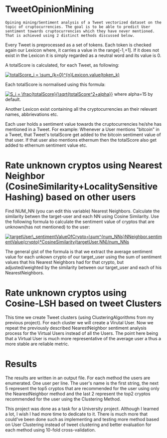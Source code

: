 # TweetOpinionMining

```
Opining mining/Sentiment analysis of a Tweet vectorized dataset on the topic of cruptocurrencies. The goal is to be able to predict User sentiment towards cruptocurrencies which they have never mentioned. That is achieved using 2 distinct methods discussed below.
```


Every Tweet is preprocessed as a set of tokens.
Each token is checked again our Lexicon where, it carries a value in the range[-1,+1]. If it does not exist in the Lexicon it is simply regarded as a neutral word and its value is 0.

A totalScore is calculated, for each Tweet, as following:

<a href="https://www.codecogs.com/eqnedit.php?latex=totalScore_i&space;=&space;\sum_{k=0}^{n}Lexicon.value(token_k)" target="_blank"><img src="https://latex.codecogs.com/gif.latex?totalScore_i&space;=&space;\sum_{k=0}^{n}Lexicon.value(token_k)" title="totalScore_i = \sum_{k=0}^{n}Lexicon.value(token_k)" /></a>

Each totalScore is normalised using this formula:

<a href="https://www.codecogs.com/eqnedit.php?latex=S_i&space;=&space;\frac{totalScore}{\sqrt{totalScore^2&plus;alpha}}" target="_blank"><img src="https://latex.codecogs.com/gif.latex?S_i&space;=&space;\frac{totalScore}{\sqrt{totalScore^2&plus;alpha}}" title="S_i = \frac{totalScore}{\sqrt{totalScore^2+alpha}}" /></a>
where alpha=15 by default.

Another Lexicon exist containing all the cryptocurrencies an their relevant names, abbrievations etc.


Each user holds a sentiment value towards the cruptocurrencies he/she has mentioned in a Tweet. 
For example: Whenever a User mentions "bitcoin" in a Tweet, that Tweet's totalScore get added to the bitcoin sentiment value of that user. If that user also mentions ethernum then the totalScore also get added to ethernum sentiment value etc.

# Rate unknown cryptos using Nearest Neighbor (CosineSimilarity+LocalitySensitiveHashing) based on other users

Find NUM_NN (you can edit this variable) Nearest Neighbors. Calculate the similarity betwen the target-user and each NN using Cosine Similarity. Use the following formula to calculate the sentiment value of cryptos that are unknown(has not mentioned) to the user:


<a href="https://www.codecogs.com/eqnedit.php?latex=targetUser\_sentimentValueOfCrypto=\sum^{num_NNs}NNeighbor.sentimentValue(crypto)*CosineSimilarity(targetUser,NN)/num_NNs" target="_blank"><img src="https://latex.codecogs.com/gif.latex?targetUser\_sentimentValueOfCrypto=\sum^{num_NNs}NNeighbor.sentimentValue(crypto)*CosineSimilarity(targetUser,NN)/num_NNs" title="targetUser\_sentimentValueOfCrypto=\sum^{num_NNs}NNeighbor.sentimentValue(crypto)*CosineSimilarity(targetUser,NN)/num_NNs" /></a>

The general gist of the formula is that we extract the average sentiment value for each unkown crypto of our target_user using the sum of sentiment values that his Nearest Neighbors had for that crypto, but adjusted/weighted by the similarity between our target_user and each of his NearestNeighbors.

# Rate unknown cryptos using Cosine-LSH based on tweet Clusters

This time we create Tweet clusters (using ClusteringAlgorithms from my previous project). For each cluster we will create a Virutal User.
Now we repeat the previously described NearestNeighbor sentiment analysis process for the Virtual Users instead of all the Users.
The point here being that a Virtual User is much more representative of the average user a thus a more stable are reliable metric.

# Results

The results are written in an output file. For each method the users are enumerated. One user per line. The user's name is the first string, the next 5 represent the top5 cryptos that are recommended for the user using only the NearestNeighbor method and the last 2 represent the top2 cryptos recommended for the user using the Clustering Method.

This project was done as a task for a University project. Although I learned a lot, I wish I had more time to dedicate to it. There is much more that could've been done such as implementing and testing more method based on User Clustering instead of tweet clustering and better evaluation for each method using 10-fold cross-validation.

